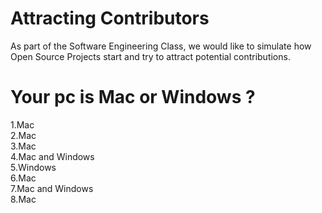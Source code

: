 # Attracting Contributors 
As part of the Software Engineering Class, we would like to simulate how Open Source Projects start and try to attract potential contributions. 

# Your pc is Mac or Windows ? 
1.Mac  
2.Mac  
3.Mac  
4.Mac and Windows  
5.Windows  
6.Mac  
7.Mac and Windows  
8.Mac  

